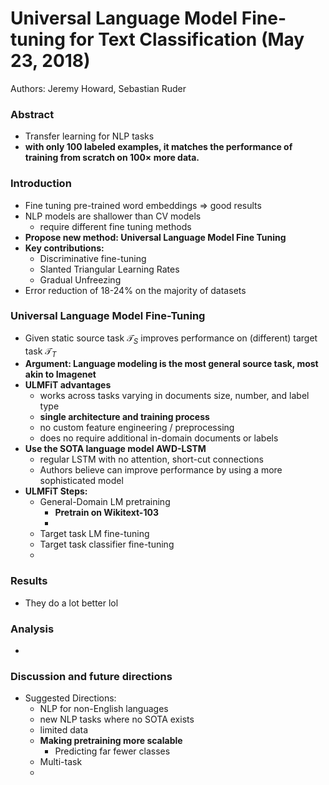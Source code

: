 # Universal Language Model Fine-tuning for Text Classification (May 23, 2018)

Authors: Jeremy Howard, Sebastian Ruder



### Abstract

- Transfer learning for NLP tasks
- **with only 100 labeled examples, it matches the performance of training from scratch on 100× more data.**



### Introduction

- Fine tuning pre-trained word embeddings => good results
- NLP models are shallower than CV models
  - require different fine tuning methods
- **Propose new method: Universal Language Model Fine Tuning**
- **Key contributions:**
  - Discriminative fine-tuning
  - Slanted Triangular Learning Rates
  - Gradual Unfreezing
- Error reduction of 18-24% on the majority of datasets



### Universal Language Model Fine-Tuning

- Given static source task $\mathcal{T}_S$ improves performance on (different) target task $\mathcal{T}_T$ 
- **Argument: Language modeling is the most general source task, most akin to Imagenet**
- **ULMFiT advantages**
  - works across tasks varying in documents size, number, and label type
  - **single architecture and training process**
  - no custom feature engineering / preprocessing
  - does no require additional in-domain documents or labels
- **Use the SOTA language model AWD-LSTM** 
  - regular LSTM with no attention, short-cut connections
  - Authors believe can improve performance by using a more sophisticated model
- **ULMFiT Steps:**
  - General-Domain LM pretraining
    - **Pretrain on Wikitext-103**
    - 
  - Target task LM fine-tuning
  - Target task classifier fine-tuning
  - 

### 

### Results

- They do a lot better lol



### Analysis

- 



### Discussion and future directions

- Suggested Directions:
  - NLP for non-English languages
  - new NLP tasks where no SOTA exists
  - limited data
  - **Making pretraining more scalable**
    - Predicting far fewer classes
  - Multi-task
  - 